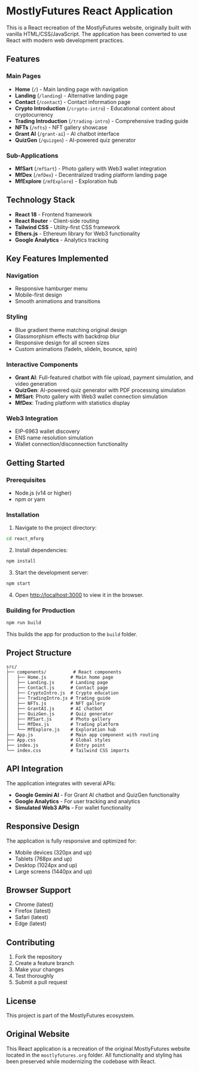 # MostlyFutures React Application

This is a React recreation of the MostlyFutures website, originally built with vanilla HTML/CSS/JavaScript. The application has been converted to use React with modern web development practices.

## Features

### Main Pages
- **Home** (`/`) - Main landing page with navigation
- **Landing** (`/landing`) - Alternative landing page
- **Contact** (`/contact`) - Contact information page
- **Crypto Introduction** (`/crypto-intro`) - Educational content about cryptocurrency
- **Trading Introduction** (`/trading-intro`) - Comprehensive trading guide
- **NFTs** (`/nfts`) - NFT gallery showcase
- **Grant AI** (`/grant-ai`) - AI chatbot interface
- **QuizGen** (`/quizgen`) - AI-powered quiz generator

### Sub-Applications
- **MfSart** (`/mfSart`) - Photo gallery with Web3 wallet integration
- **MfDex** (`/mfDex`) - Decentralized trading platform landing page
- **MfExplore** (`/mfExplore`) - Exploration hub

## Technology Stack

- **React 18** - Frontend framework
- **React Router** - Client-side routing
- **Tailwind CSS** - Utility-first CSS framework
- **Ethers.js** - Ethereum library for Web3 functionality
- **Google Analytics** - Analytics tracking

## Key Features Implemented

### Navigation
- Responsive hamburger menu
- Mobile-first design
- Smooth animations and transitions

### Styling
- Blue gradient theme matching original design
- Glassmorphism effects with backdrop blur
- Responsive design for all screen sizes
- Custom animations (fadeIn, slideIn, bounce, spin)

### Interactive Components
- **Grant AI**: Full-featured chatbot with file upload, payment simulation, and video generation
- **QuizGen**: AI-powered quiz generator with PDF processing simulation
- **MfSart**: Photo gallery with Web3 wallet connection simulation
- **MfDex**: Trading platform with statistics display

### Web3 Integration
- EIP-6963 wallet discovery
- ENS name resolution simulation
- Wallet connection/disconnection functionality

## Getting Started

### Prerequisites
- Node.js (v14 or higher)
- npm or yarn

### Installation

1. Navigate to the project directory:
```bash
cd react_mforg
```

2. Install dependencies:
```bash
npm install
```

3. Start the development server:
```bash
npm start
```

4. Open [http://localhost:3000](http://localhost:3000) to view it in the browser.

### Building for Production

```bash
npm run build
```

This builds the app for production to the `build` folder.

## Project Structure

```
src/
├── components/          # React components
│   ├── Home.js         # Main home page
│   ├── Landing.js      # Landing page
│   ├── Contact.js      # Contact page
│   ├── CryptoIntro.js  # Crypto education
│   ├── TradingIntro.js # Trading guide
│   ├── NFTs.js         # NFT gallery
│   ├── GrantAI.js      # AI chatbot
│   ├── QuizGen.js      # Quiz generator
│   ├── MfSart.js       # Photo gallery
│   ├── MfDex.js        # Trading platform
│   └── MfExplore.js    # Exploration hub
├── App.js              # Main app component with routing
├── App.css             # Global styles
├── index.js            # Entry point
└── index.css           # Tailwind CSS imports
```

## API Integration

The application integrates with several APIs:

- **Google Gemini AI** - For Grant AI chatbot and QuizGen functionality
- **Google Analytics** - For user tracking and analytics
- **Simulated Web3 APIs** - For wallet functionality

## Responsive Design

The application is fully responsive and optimized for:
- Mobile devices (320px and up)
- Tablets (768px and up)
- Desktop (1024px and up)
- Large screens (1440px and up)

## Browser Support

- Chrome (latest)
- Firefox (latest)
- Safari (latest)
- Edge (latest)

## Contributing

1. Fork the repository
2. Create a feature branch
3. Make your changes
4. Test thoroughly
5. Submit a pull request

## License

This project is part of the MostlyFutures ecosystem.

## Original Website

This React application is a recreation of the original MostlyFutures website located in the `mostlyfutures.org` folder. All functionality and styling has been preserved while modernizing the codebase with React.